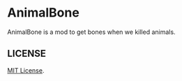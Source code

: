 # AnimalBone

AnimalBone is a mod to get bones when we killed animals.

## LICENSE

[MIT License](LICENSE).